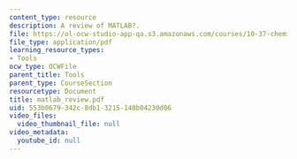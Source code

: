 ```yaml
---
content_type: resource
description: A review of MATLAB?.
file: https://ol-ocw-studio-app-qa.s3.amazonaws.com/courses/10-37-chemical-and-biological-reaction-engineering-spring-2007/553b0679342c8db13215140b04230d06_matlab_review.pdf
file_type: application/pdf
learning_resource_types:
- Tools
ocw_type: OCWFile
parent_title: Tools
parent_type: CourseSection
resourcetype: Document
title: matlab_review.pdf
uid: 553b0679-342c-8db1-3215-140b04230d06
video_files:
  video_thumbnail_file: null
video_metadata:
  youtube_id: null
---
```

